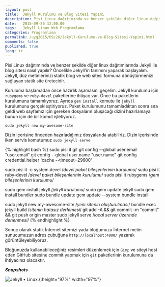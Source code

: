 ```yaml
---
layout: post
title:  Jekyll Kurulumu ve Blog Sitesi Yapımı
description: Pisi Linux dağıtımında ve benzer şekilde diğer linux dağıtımlarında Jekyll ile blog sitesi nasıl  yapılır?
date:   2015-09-26 12:00:00
tags:   Jekyll Linux Web Programlama
categories: Programlama
permalink: /uyg2015/09/26/Jekyll-Kurulumu-ve-Blog-Sitesi-Yapimi.html
comments: false
published: true
lang: tr
---
```



Pisi Linux dağıtımında ve benzer şekilde diğer linux dağıtımlarında Jekyll ile blog sitesi nasıl  yapılır? Öncelikle Jekyll'in tanımını yaparak başlayalım. Jekyll, düz metinlerinizi statik blog ve web sitesi formuna dönüştürmenizi sağlayan statik site üretecidir.

Kuruluma başlamadan önce hazırlık aşamasını geçelim. Jekyll kurulumu için ```rubygems``` ve ```ruby-devel``` paketlerine ihtiyaç var. Önce bu paketlerin kurulumunu tamamlıyoruz. Ayrıca ```gem install``` komutu ile ```jekyll``` kurulumunu gerçekleştiriyoruz. Paket kurulumunu tamamladıktan sonra sıra geldi web sayfamız için gereken dosyaların oluşacağı dizini hazırlamaya bunun için de bir komut işletiyoruz. 

```sudo jekyll new my-awesome-site```

Dizin içerisine önceden hazırladığımız dosyalarıda atabiliriz. Dizin içerisinde iken servis komutumuz  ```sudo jekyll serve```

{% highlight bash %}
sudo pisi it git
git config --global user.email "user.email"
git config --global user.name "user.name"
git config credential.helper 'cache --timeout=29600'

sudo pisi it -c system.devel	/*devel paket bileşenlerinin kurulumu*/
sudo pisi it ruby-devel		/*devel paket bileşenlerinin kurulumu*/
sudo pisi it rubygems		/*gem bileşenlerinin kurulumu*/

sudo gem install jekyll			/*jekyll kurulumu*/
sudo gem update jekyll
sudo gem install bundler
sudo bundle update
gem update --system
bundle install

sudo jekyll new my-awesome-site	/*yeni sitenin oluşturulması*/
bundle exec jekyll build	/*sitenin hatasız derlemesi*/
git add -A &&  git commit -m "commit" && git push origin master
sudo jekyll serve	/*local server üzerinde denenmesi*/
{% endhighlight %}

Sonuç olarak statik İnternet sitemizi yada bloğumuzu İnternet metin sunucumuzun adres çubuğuna ```http://localhost:4000/``` yazarak görüntüleyebiliyoruz.

Bloğunuzda kullanabileceğiniz resimleri düzenlemek için ```Gimp``` ve siteyi host eden GitHub sitesine commit yapmak için ```git``` paketlerinin kurulumuna da ihtiyacınız olacaktır.

***Snapshots***



![Jekyll &bull; Linux.](/images/snapshot12.bmp "Jekyll &bull; Linux."){:height="97%" width="97%"}




